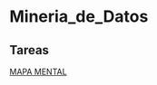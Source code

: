# Mineria_de_Datos

## Tareas
[MAPA MENTAL](https://github.com/mayorga09/Mineria_de_Datos/blob/main/MapaMental_1_1842201.pdf)
